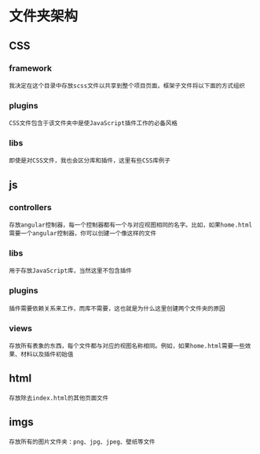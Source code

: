 # 文件夹架构

## CSS
### framework
    我决定在这个目录中存放scss文件以共享到整个项目页面，框架子文件将以下面的方式组织
### plugins
    CSS文件包含于该文件夹中是使JavaScript插件工作的必备风格
### libs
    即使是对CSS文件，我也会区分库和插件，这里有些CSS库例子

## js
### controllers
    存放angular控制器，每一个控制器都有一个与对应视图相同的名字。比如，如果home.html需要一个angular控制器，你可以创建一个像这样的文件
### libs
    用于存放JavaScript库，当然这里不包含插件
### plugins
    插件需要依赖关系来工作，而库不需要，这也就是为什么这里创建两个文件夹的原因
### views
    存放所有表象的东西，每个文件都与对应的视图名称相同。例如，如果home.html需要一些效果、材料以及插件初始值

## html
    存放除去index.html的其他页面文件

## imgs
    存放所有的图片文件夹：png、jpg、jpeg、壁纸等文件